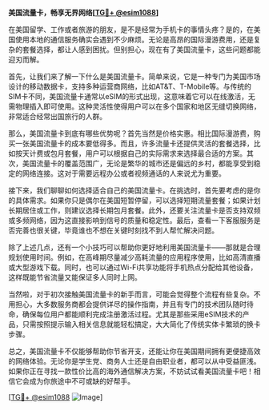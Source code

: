 **美国流量卡，畅享无界网络[[TG💪+ @esim1088](https://t.me/s/esim1088)]**

在美国留学、工作或者旅游的朋友，是不是经常为手机卡的事情头疼？是的，在美国使用本地的通信服务确实会遇到不少麻烦。无论是高昂的国际漫游费用，还是复杂的套餐选择，都让人感到困扰。但别担心，现在有了美国流量卡，这些问题都能迎刃而解。

首先，让我们来了解一下什么是美国流量卡。简单来说，它是一种专门为美国市场设计的移动数据卡，支持多种运营商网络，比如AT&T、T-Mobile等。与传统的SIM卡不同，美国流量卡通常以eSIM的形式出现，这意味着它可以在线激活，无需物理插入即可使用。这种灵活性使得用户可以在多个国家和地区无缝切换网络，非常适合经常出国旅行的人群。

那么，美国流量卡到底有哪些优势呢？首先当然是价格实惠。相比国际漫游费，购买一张美国流量卡的成本要低得多。而且，许多流量卡还提供灵活的套餐选择，比如按天计费或包月套餐，用户可以根据自己的实际需求来选择最合适的方案。其次，美国流量卡的覆盖范围广，无论是繁华的城市还是偏远的乡村，都能享受到稳定的网络连接。这对于需要远程办公或者视频通话的人来说尤为重要。

接下来，我们聊聊如何选择适合自己的美国流量卡。在挑选时，首先要考虑的是你的具体需求。如果你只是偶尔在美国短暂停留，可以选择短期流量套餐；如果计划长期居住或工作，则建议选择长期包月套餐。此外，还要关注流量卡是否支持双频或多频网络，因为这直接影响到信号的质量和稳定性。最后，查看一下客服服务是否完善也很关键，毕竟谁也不想在关键时刻找不到人帮忙解决问题。

除了上述几点，还有一个小技巧可以帮助你更好地利用美国流量卡——那就是合理规划使用时间。例如，在高峰期尽量减少高耗流量的应用程序使用，比如高清直播或大型游戏下载。同时，也可以通过Wi-Fi共享功能将手机热点分配给其他设备，这样既能节省流量又能保证多人同时上网。

当然啦，对于初次接触美国流量卡的新手而言，可能会觉得整个流程有些复杂。不用担心，大多数服务商都会提供详尽的操作指南，并且有专门的技术团队随时待命，确保每位用户都能顺利完成注册激活过程。尤其是那些采用eSIM技术的产品，只需按照提示输入相关信息就能轻松搞定，大大简化了传统实体卡繁琐的换卡步骤。

总之，美国流量卡不仅能够帮助你节省开支，还能让你在美国期间拥有更便捷高效的网络体验。无论你是学生党、商务人士还是自由职业者，都可以从中受益匪浅。如果你正在寻找一款性价比高的海外通信解决方案，不妨试试看美国流量卡吧！相信它会成为你旅途中不可或缺的好帮手。

[[TG💪+ @esim1088](https://t.me/s/esim1088) ![Image](https://i.postimg.cc/4NQfJmqS/Snipaste-2025-05-13-00-14-12.png)]